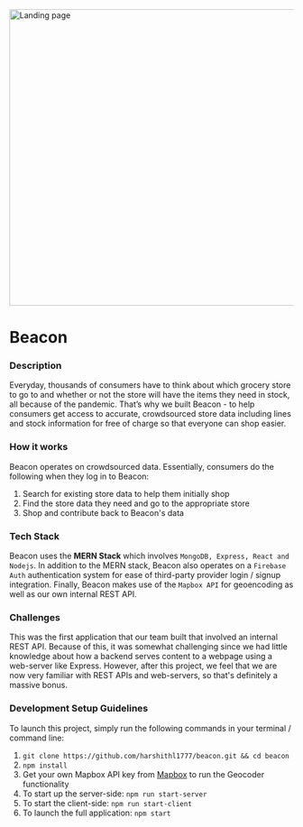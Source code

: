 <img width="526" alt="Landing page" src="https://user-images.githubusercontent.com/44104695/111893733-13ebdd80-89db-11eb-8e00-66060d979e08.png">

# Beacon

### Description

Everyday, thousands of consumers have to think about which grocery store to go to and whether or not the store will have the items they need in stock, all because of the pandemic. That’s why we built Beacon - to help consumers get access to accurate, crowdsourced store data including lines and stock information for free of charge so that everyone can shop easier.

### How it works

Beacon operates on crowdsourced data. Essentially, consumers do the following when they log in to Beacon:
1. Search for existing store data to help them initially shop
2. Find the store data they need and go to the appropriate store
3. Shop and contribute back to Beacon's data

### Tech Stack

Beacon uses the **MERN Stack** which involves `MongoDB, Express, React and Nodejs`. In addition to the MERN stack, Beacon also operates on a `Firebase Auth` authentication system for ease of third-party provider login / signup integration. Finally, Beacon makes use of the `Mapbox API` for geoencoding as well as our own internal REST API.

### Challenges

This was the first application that our team built that involved an internal REST API. Because of this, it was somewhat challenging since we had little knowledge about how a backend serves content to a webpage using a web-server like Express. However, after this project, we feel that we are now very familiar with REST APIs and web-servers, so that's definitely a massive bonus.

### Development Setup Guidelines

To launch this project, simply run the following commands in your terminal / command line:
1. `git clone https://github.com/harshithl1777/beacon.git && cd beacon`
2. `npm install`
3. Get your own Mapbox API key from [Mapbox](https://mapbox.com) to run the Geocoder functionality
4. To start up the server-side: `npm run start-server`
5. To start the client-side: `npm run start-client`
6. To launch the full application: `npm start`



